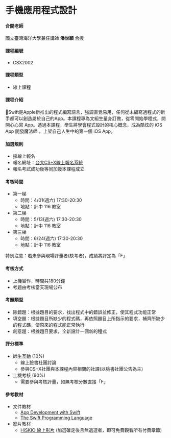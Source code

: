 # 手機應用程式設計

#### 合開老師

國立臺灣海洋大學兼任講師 **潘世穎** 合授

#### 課程編號

* CSX2002

#### 課程類型

* 線上課程
            
#### 課程介紹

Swift是Apple新推出的程式編寫語言，強調直覺易用，任何從未編寫過程式的新手都可以創造屬於自己的App。本課程專為文組生量身訂做，從零開始學程式，開開心心寫 App。透過本課程，學生將學會程式設計的核心概念，成為酷炫的 iOS App 開發魔法師 ，上架自己人生中的第一個 iOS App。 

#### 加選規則

* 採線上報名
* 報名網址：[台大CS+X線上報名系統](https://csx.aca.ntu.edu.tw/course)
* 報名考試成功後等同加簽本課程成立 

#### 考核時間

* 第一梯
    * 時間：4/01(週六) 17:30-20:30 
    * 地點：計中 116 教室 
* 第二梯
    * 時間：5/13(週六) 17:30-20:30 
    * 地點：計中 116 教室
* 第三梯
    * 時間：6/24(週六) 17:30-20:30 
    * 地點：計中 116 教室 

特別注意：若未參與現場評量者(缺考者)，成績將評定為「F」 

#### 考核方式

* 上機實作，時間共180分鐘
* 考題由考核當天現場公布

#### 考題類型

* 除錯題：根據題目的要求，找出程式中的錯誤並修正，使其程式功能正常
* 填空題：根據題目所缺少的程式碼，再依照題目上所指示的要求，補齊所缺少的程式碼，使原來的程式能正常執行
* 創意題：根據題目要求，全新設計一個新的程式


#### 評分標準

* 師生互動 (10%)
  * 線上臉書社團討論
  * 參與CS+X社團與本課程內容相關的社課(以臉書社團公告為主)
* 上機考核 (90%)
  * 需要參與考核評量，如無考核分數直接「F」


#### 參考教材

* 文件教材
    * [App Development with Swift](https://itunes.apple.com/tw/book/app-development-with-swift/id1118575552)
    * [The Swift Programming Language](https://developer.apple.com/library/content/documentation/Swift/Conceptual/Swift_Programming_Language/index.html#//apple_ref/doc/uid/TP40014097-CH3-ID0)
* 影片教材
    * [HiSKIO 線上影片](https://hiskio.com/course/72)
 \(加選確定後且無退選者，即可免費觀看所有付費章節\)

